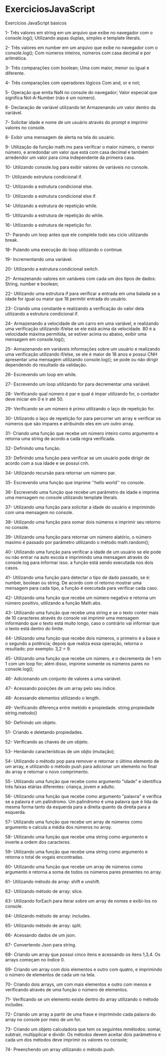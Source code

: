 # ExerciciosJavaScript
Exercícios JavaScript básicos 

1- Três valores em string em um arquivo que exibe no navegador com o console.log(); 
Utilizando aspas duplas, simples e template literals.

2- Três valores em number em um arquivo que exibe no navegador com o console.log();
Com números inteiros, números com casa decimal e por aritmética.

3- Três comparações com boolean;
Uma com maior, menor ou igual e diferente.

4- Três comparações com operadores lógicos 
Com and, or e not; 

5- Operação que emita NaN no console do navegador;
Valor especial que significa Not-A-Number (não é um número).

6- Declaração de variável utilizando let
Armazenando um valor dentro da variável. 

7- Solicitar idade e nome de um usuário através do prompt e imprimir valores no console.

8- Exibir uma mensagem de alerta na tela do usuário. 

9- Utilização da função math.mx para verificar o maior número, o menor número, e arredondar um valor que está com casa decimal e também arredendor um valor para cima independente da primeira casa.

10- Utilizando console.log para exibir valores de variáveis no console.

11- Utilizando estrutura condicional if. 

12- Utilizando a estrutura condicional else. 

13- Utilizando a estrutura condicional else if. 

14- Utilizando a estrutura de repetição while. 

15- Utilizando a estrutura de repetição do while. 

16- Utilizando a estrutura de repetição for. 

17- Parando um loop antes que ele complete todo seu ciclo utilizando break. 

18- Pulando uma execução do loop utilizando o continue. 

19- Incrementando uma variável. 

20- Utilizando a estrutura condicional switch. 

21- Armazenando valores em variáveis com cada um dos tipos de dados: 
String, number e boolean; 

22- Utilizando uma estrutura if para verificar a entrada em uma balada se a idade for igual ou maior que 18 permitir entrada do usuário. 

23- Criando uma constante e realizando a verificação do valor dela utilizando a estrutura condicional if. 

24- Armazenando a velocidade de um carro em uma variável, e realizando uma verificação utilizando if/else se ele está acima da velocidade. 80 é a velocidade máxima permitida, se estiver acima ou abaixo, exibir uma mensagem em console.log();

25- Armazenando em variáveis informações sobre um usuário e realizando uma verificação utilizando if/else, se ele é maior de 18 anos e possui CNH apresentar uma mensagem utilizando console.log(); se pode ou não dirigir dependendo do resultado da validação. 

26- Escrevendo um loop em while.

27- Escrevendo um loop utilizando for para decrementar uma variável. 

28- Verificando qual número é par e qual é ímpar utilizando for, o contador deve iniciar em 0 e ir até 50. 

29- Verificando se um número é primo utilizando o laço de repetição for. 

30- Utilizando o laço de repetição for para percorrer um array e verificar os números que são ímpares e atribuindo eles em um outro array. 

31- Criando uma função que recebe um número inteiro como argumento e retorna uma string de acordo a cada regra verificada. 

32- Definindo uma função. 

33- Definindo uma função para verificar se um usuário pode dirigir de acordo com a sua idade e se possui cnh. 

34- Utilizando recursão para retornar um número par. 

35- Escrevendo uma função que imprime ''hello world'' no console. 

36- Escrevendo uma função que recebe um parâmetro de idade e imprima uma mensagem no console utilizando template literals. 

37- Utilizando uma função para solicitar a idade do usuário e imprimindo com uma mensagem no console. 

38- Utilizando uma função para somar dois números e imprimir seu retorno no console. 

39- Utilizando uma função para retornar um número alatório, o número maxímo é passado por parâmetro utilizando o método math.random();

40- Utilizando uma função para verificar a idade de um usuário se ele pode ou não entrar na auto escola e imprimindo uma mensagem através do console.log para informar isso. a função está sendo executada nos dois casos. 

41- Utilizando uma função para detectar o tipo de dado passado, se é: number, boolean ou string. De acordo com ol retorno mostrar uma mensagem para cada tipo, a função é executada para verificar cada caso. 

42- Utilizando uma função que recebe um número negativo e retorna um número positivo, utilizando a função Math.abs.

43- Utilizando uma função que recebe uma string e se o texto conter mais de 10 caracteres através do console vai imprimir uma mensagem informando que o texto está muito longo, caso o contrário vai informar que o texto está dentro do limite.  

44- Utilizando uma função que recebe dois números, o primeiro é a base e o segundo a potência;
depois que realiza essa operação, retorna o resultado;
por exemplo: 3,2 = 9. 

45- Utilizando uma função que recebe um número, e o decrementa de 1 em 1 com um loop for; 
além disso, imprime somente os números pares no console.log(); 

46- Adicionando um conjunto de valores a uma variável.

47- Acessando posições de um array pelo seu índice. 

48- Acessando elementos utilizando o length.

49- Verificando diferença entre metódo e propiedade. 
string.propiedade 
string.metodo()

50- Definindo um objeto. 

51- Criando e deletando propiedades. 

52- Verificando as chaves de um objeto. 

53- Herdando características de um objto (mutação);

54- Utilizando o método pop para remover e retornar o último elemento de um array, e utilizando o método push para adicionar um elemento no final do array e retornar o novo comprimento. 

55- Utilizando uma função que recebe como argumento "idade" e identifica três faixas etárias diferentes: criança, jovem e adulto. 

56- Utilizando uma função que recebe como argumento "palavra" e verifica se a palavra é um palíndromo. Um palíndromo é uma palavra que é lida da mesma forma tanto da esquerda para a direita quanto da direita para a esquerda.  

57- Utilizando uma função que recebe um array de números como argumento e calcula a média dos números no array. 

58- Utilizando uma função que recebe uma string  como argumento e inverte a ordem dos caracteres. 

59- Utilizando uma função que recebe uma string como argumento e retorna o total de vogais encontradas. 

60- Utilizando uma função que recebe um array de números como argumento e retorna a soma de todos os números pares presentes no array.

61- Utilizando método de array: shift e unshift. 

62- Utilizando método de array: slice. 

63- Utilizando forEach para iterar sobre um array de nomes e exibi-los no console.

64- Utilizando método de array: includes. 

65- Utilizando método de array: split. 

66- Acessando dados de um json. 

67- Convertendo Json para string. 

68- Criando um array que possui cinco itens e acessando os itens 1,3,4. Os arrays começam no índice 0. 

69- Criando um array com dois elementos e outro com quatro, e imprimindo o número de elementos de cada um na tela. 

70- Criando dois arrays, um com mais elementos e outro com menos e verificando através de uma função o número de elementos. 

71- Verificando se um elemento existe dentro do array utilizando o método includes. 

72- Criando um array a partir de uma frase e imprimindo cada palavra do array no console por meio de um for. 

73- Criando um objeto calculadora que tem os seguintes mmétodos: somar, subtrair, multipplicar e dividir. Os métodos devem aceitar dois parâmetros e cada um dos métodos deve imprimir os valores no console; 

74- Preenchendo um array utilizando o método push. 






















